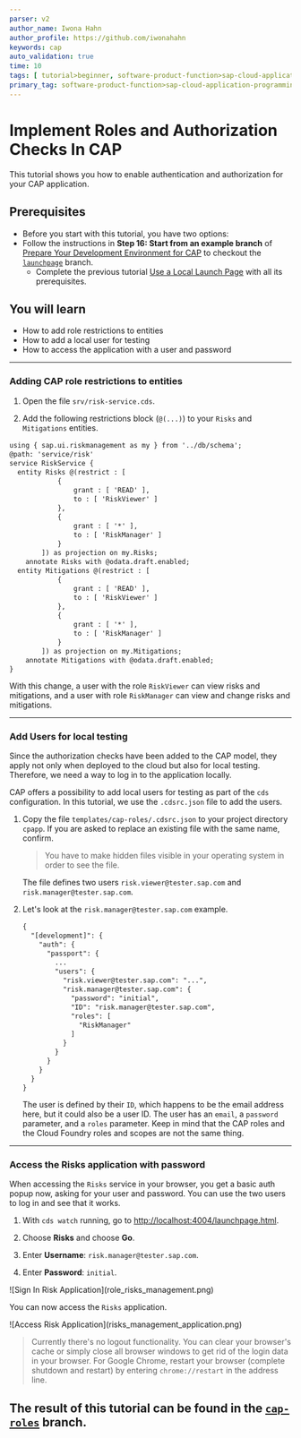 ```yaml
---
parser: v2
author_name: Iwona Hahn
author_profile: https://github.com/iwonahahn
keywords: cap
auto_validation: true
time: 10
tags: [ tutorial>beginner, software-product-function>sap-cloud-application-programming-model, programming-tool>node-js, software-product>sap-business-technology-platform]
primary_tag: software-product-function>sap-cloud-application-programming-model
---
```


# Implement Roles and Authorization Checks In CAP
<!-- description --> This tutorial shows you how to enable authentication and authorization for your CAP application.

## Prerequisites
 - Before you start with this tutorial, you have two options:
  - Follow the instructions in **Step 16: Start from an example branch** of [Prepare Your Development Environment for CAP](btp-app-prepare-dev-environment-cap) to checkout the [`launchpage`](btp-app-launchpage) branch.
    - Complete the previous tutorial [Use a Local Launch Page](btp-app-launchpage) with all its prerequisites.


## You will learn
 - How to add role restrictions to entities
 - How to add a local user for testing
 - How to access the application with a user and password

---

### Adding CAP role restrictions to entities

1. Open the file `srv/risk-service.cds`.

2. Add the following restrictions block (`@(...)`) to your `Risks` and `Mitigations` entities.

<!-- cpes-file srv/risk-service.cds -->
```[4-13,15-24]
using { sap.ui.riskmanagement as my } from '../db/schema';
@path: 'service/risk'
service RiskService {
  entity Risks @(restrict : [
            {
                grant : [ 'READ' ],
                to : [ 'RiskViewer' ]
            },
            {
                grant : [ '*' ],
                to : [ 'RiskManager' ]
            }
        ]) as projection on my.Risks;
    annotate Risks with @odata.draft.enabled;
  entity Mitigations @(restrict : [
            {
                grant : [ 'READ' ],
                to : [ 'RiskViewer' ]
            },
            {
                grant : [ '*' ],
                to : [ 'RiskManager' ]
            }
        ]) as projection on my.Mitigations;
    annotate Mitigations with @odata.draft.enabled;
}
```

With this change, a user with the role `RiskViewer` can view risks and mitigations, and a user with role `RiskManager` can view and change risks and mitigations.

---
### Add Users for local testing

Since the authorization checks have been added to the CAP model, they apply not only when deployed to the cloud but also for local testing. Therefore, we need a way to log in to the application locally.

CAP offers a possibility to add local users for testing as part of the `cds` configuration. In this tutorial, we use the `.cdsrc.json` file to add the users.

1. Copy the file `templates/cap-roles/.cdsrc.json` to your project directory `cpapp`. If you are asked to replace an existing file with the same name, confirm.

    > You have to make hidden files visible in your operating system in order to see the file.

    The file defines two users `risk.viewer@tester.sap.com` and `risk.manager@tester.sap.com`.

2. Let's look at the `risk.manager@tester.sap.com` example.

    <!-- cpes-file .cdsrc.json:$.*.*.*.users[?(@.ID=="risk.manager@tester.sap.com")] -->
    ```JSON[7-14]
    {
      "[development]": {
        "auth": {
          "passport": {
            ...
            "users": {
              "risk.viewer@tester.sap.com": "...",
              "risk.manager@tester.sap.com": {
                "password": "initial",
                "ID": "risk.manager@tester.sap.com",
                "roles": [
                  "RiskManager"
                ]
              }
            }
          }
        }
      }
    }
    ```

    The user is defined by their `ID`, which happens to be the email address here, but it could also be a user ID. The user has an `email`, a `password` parameter, and a `roles` parameter. Keep in mind that the CAP roles and the Cloud Foundry roles and scopes are not the same thing.

---
### Access the Risks application with password

When accessing the `Risks` service in your browser, you get a basic auth popup now, asking for your user and password. You can use the two users to log in and see that it works.

1. With `cds watch` running, go to <http://localhost:4004/launchpage.html>.

2. Choose **Risks** and choose **Go**.

3. Enter **Username**: `risk.manager@tester.sap.com`.

4. Enter **Password**: `initial`.

<!-- border -->![Sign In Risk Application](role_risks_management.png)

  You can now access the `Risks` application.

<!-- border -->![Access Risk Application](risks_management_application.png)

> Currently there's no logout functionality. You can clear your browser's cache or simply close all browser windows to get rid of the login data in your browser. For Google Chrome, restart your browser (complete shutdown and restart) by entering `chrome://restart` in the address line.

The result of this tutorial can be found in the [`cap-roles`](https://github.com/SAP-samples/cloud-cap-risk-management/tree/cap-roles) branch.
---

